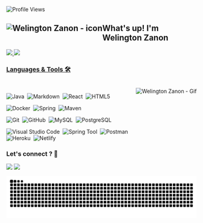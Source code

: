![Profile Views](http://estruyf-github.azurewebsites.net/api/VisitorHit?user=WelingtonZanon&repo=WelingtonZanon&countColorcountColor)
## <img height="35em" alt="Welington Zanon - icon" align="left" src="https://user-images.githubusercontent.com/29296616/134011631-9bd337b5-2624-44bc-b4b9-2e132a62a8c9.png"> What's up! I'm Welington Zanon

<div> 
  <a href="https://github.com/WelingtonZanon">
  <img height="180em" src="https://github-readme-stats.vercel.app/api?username=WelingtonZanon&show_icons=true&theme=tokyonight&include_all_commits=true&count_private=true"/>
  <img height="180em" src="https://github-readme-stats.vercel.app/api/top-langs/?username=WelingtonZanon&layout=compact&langs_count=7&theme=tokyonight"/>
</div>
  
   ### Languages & Tools 🛠
  
<div style="display: inline_block"><br> 
  
  <a href="https://www.linkedin.com/in/welingtonzanon/">
    <img height="135em" align="right" alt="Welington Zanon - Gif" src="https://thumbs.gfycat.com/WelldocumentedUnevenAustraliankelpie-size_restricted.gif">
  </a>
    
![Java](https://img.shields.io/badge/Java-ED8B00?style=flat&logo=java&logoColor=white)&nbsp;
![Markdown](https://img.shields.io/badge/Markdown-000000?style=flat&logo=markdown&logoColor=white)&nbsp;
![React](https://img.shields.io/badge/React-20232A?style=flat&logo=react&logoColor=61DAFB)&nbsp;
![HTML5](https://img.shields.io/badge/HTML-239120?style=flat&logo=html5&logoColor=white)&nbsp;

![Docker](https://img.shields.io/badge/-Docker-05122A?style=flat&logo=docker)&nbsp;
![Spring](https://img.shields.io/badge/-Spring-05122A?style=flat&logo=spring&logoColor=white)&nbsp;
![Maven](https://img.shields.io/badge/-Maven-05122A?style=flat&logo=apache-maven&logoColor=white)&nbsp;

![Git](https://img.shields.io/badge/-Git-05122A?style=flat&logo=git)&nbsp;
![GitHub](https://img.shields.io/badge/-GitHub-05122A?style=flat&logo=github)&nbsp;
![MySQL](https://img.shields.io/badge/-MySQL-05122A?style=flat&logo=mysql&logoColor=white)&nbsp;
![PostgreSQL](https://img.shields.io/badge/-PostgreSQL-05122A?style=flat&logo=postgresql)&nbsp;

![Visual Studio Code](https://img.shields.io/badge/-Visual%20Studio%20Code-05122A?style=flat&logo=visual-studio-code&logoColor=007ACC)&nbsp;
![Spring Tool](https://img.shields.io/badge/Spring-6DB33F?style=flat&logo=spring&logoColor=white)&nbsp;
![Postman](https://img.shields.io/badge/-Postman-05122A?style=flat&logo=postman)&nbsp;
![Heroku](https://img.shields.io/badge/Heroku-430098?style=flat&logo=heroku&logoColor=white)&nbsp;
![Netlify](https://img.shields.io/badge/Netlify-00C7B7?style=flat&logo=netlify&logoColor=white)&nbsp;
    
</div>
  
### Let's connect ? 🤝
   
<div>   	
 <a href="mailto:welington_zanon@hotmail.com" target="_blank"><img src="https://img.shields.io/badge/Microsoft_Outlook-0078D4?style=for-the-badge&logo=microsoft-outlook&logoColor=white target="_blank"></a>
  <a href="https://www.linkedin.com/in/welingtonzanon/" target="_blank"><img src="https://img.shields.io/badge/-LinkedIn-%230077B5?style=for-the-badge&logo=linkedin&logoColor=white" target="_blank"></a>  
   
</div>
   
   ![Snake animation](https://github.com/WelingtonZanon/WelingtonZanon/blob/output/github-contribution-grid-snake.svg)
   
  
